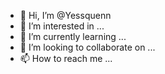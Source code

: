 - 👋 Hi, I’m @Yessquenn
- 👀 I’m interested in ...
- 🌱 I’m currently learning ...
- 💞️ I’m looking to collaborate on ...
- 📫 How to reach me ...

<!---
Yessquenn/Yessquenn is a ✨ special ✨ repository because its `README.md` (this file) appears on your GitHub profile.
You can click the Preview link to take a look at your changes.
--->
